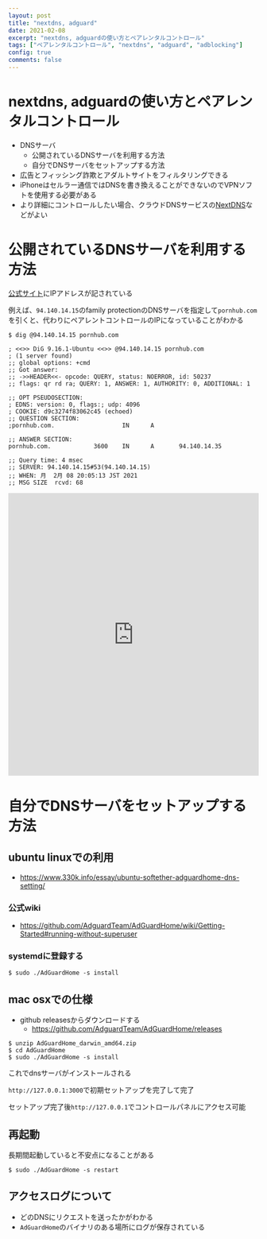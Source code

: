 ```yaml
---
layout: post
title: "nextdns, adguard"
date: 2021-02-08
excerpt: "nextdns, adguardの使い方とペアレンタルコントロール"
tags: ["ペアレンタルコントロール", "nextdns", "adguard", "adblocking"]
config: true
comments: false
---
```


# nextdns, adguardの使い方とペアレンタルコントロール

 - DNSサーバ
   - 公開されているDNSサーバを利用する方法
   - 自分でDNSサーバをセットアップする方法
 - 広告とフィッシング詐欺とアダルトサイトをフィルタリングできる
 - iPhoneはセルラー通信ではDNSを書き換えることができないのでVPNソフトを使用する必要がある
 - より詳細にコントロールしたい場合、クラウドDNSサービスの[NextDNS](https://my.nextdns.io/d435da/setup)などがよい

# 公開されているDNSサーバを利用する方法
[公式サイト](https://kb.adguard.com/en/dns/setup-guide)にIPアドレスが記されている  

例えば、`94.140.14.15`のfamily protectionのDNSサーバを指定して`pornhub.com`を引くと、代わりにペアレントコントロールのIPになっていることがわかる  

```console
$ dig @94.140.14.15 pornhub.com

; <<>> DiG 9.16.1-Ubuntu <<>> @94.140.14.15 pornhub.com
; (1 server found)
;; global options: +cmd
;; Got answer:
;; ->>HEADER<<- opcode: QUERY, status: NOERROR, id: 50237
;; flags: qr rd ra; QUERY: 1, ANSWER: 1, AUTHORITY: 0, ADDITIONAL: 1

;; OPT PSEUDOSECTION:
; EDNS: version: 0, flags:; udp: 4096
; COOKIE: d9c3274f83062c45 (echoed)
;; QUESTION SECTION:
;pornhub.com.                   IN      A

;; ANSWER SECTION:
pornhub.com.            3600    IN      A       94.140.14.35

;; Query time: 4 msec
;; SERVER: 94.140.14.15#53(94.140.14.15)
;; WHEN: 月  2月 08 20:05:13 JST 2021
;; MSG SIZE  rcvd: 68
```

<style>
.responsive-wrap iframe{ max-width: 100%;}
</style>
<div class="responsive-wrap">
<!-- this is the embed code provided by Google -->
  <iframe src="https://docs.google.com/presentation/d/e/2PACX-1vSRq4oG8nrwmTHdt2oi5xldUKFTx-4Iy49wOkfcZUIzf4gbwxbPo3s0N9ZiK24PCxEZwzvnEpIzR35C/embed" frameborder="0" width="960" height="569" allowfullscreen="true" mozallowfullscreen="true" webkitallowfullscreen="true"></iframe>
<!-- Google embed ends -->
</div>

# 自分でDNSサーバをセットアップする方法
## ubuntu linuxでの利用
 - https://www.330k.info/essay/ubuntu-softether-adguardhome-dns-setting/

### 公式wiki
 - https://github.com/AdguardTeam/AdGuardHome/wiki/Getting-Started#running-without-superuser

### systemdに登録する

```console
$ sudo ./AdGuardHome -s install
```

## mac osxでの仕様
 - github releasesからダウンロードする
   - https://github.com/AdguardTeam/AdGuardHome/releases

```console
$ unzip AdGuardHome_darwin_amd64.zip
$ cd AdGuardHome
$ sudo ./AdGuardHome -s install
```
これでdnsサーバがインストールされる  

`http://127.0.0.1:3000`で初期セットアップを完了して完了  

セットアップ完了後`http://127.0.0.1`でコントロールパネルにアクセス可能  

## 再起動
長期間起動していると不安点になることがある  

```console
$ sudo ./AdGuardHome -s restart
```

## アクセスログについて
 - どのDNSにリクエストを送ったかがわかる
 - `AdGuardHome`のバイナリのある場所にログが保存されている
